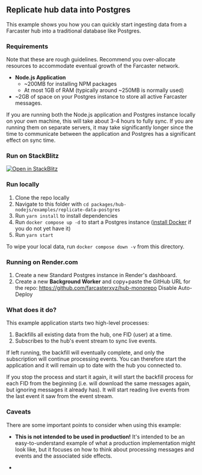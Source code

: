 ## Replicate hub data into Postgres

This example shows you how you can quickly start ingesting data from a Farcaster hub into a traditional database like Postgres.

### Requirements

Note that these are rough guidelines. Recommend you over-allocate resources to accommodate eventual growth of the Farcaster network.

* **Node.js Application**
    * ~200MB for installing NPM packages
    * At most 1GB of RAM (typically around ~250MB is normally used)
* ~2GB of space on your Postgres instance to store all active Farcaster messages.

If you are running both the Node.js application and Postgres instance locally on your own machine, this will take about 3-4 hours to fully sync. If you are running them on separate servers, it may take significantly longer since the time to communicate between the application and Postgres has a significant effect on sync time.

### Run on StackBlitz

[![Open in StackBlitz](https://developer.stackblitz.com/img/open_in_stackblitz.svg)](https://stackblitz.com/github/farcasterxyz/hubble/tree/main/packages/hub-nodejs/examples/replicate-data-postgres)

### Run locally

1. Clone the repo locally
2. Navigate to this folder with `cd packages/hub-nodejs/examples/replicate-data-postgres`
3. Run `yarn install` to install dependencies
4. Run `docker compose up -d` to start a Postgres instance ([install Docker](https://docs.docker.com/get-docker/) if you do not yet have it)
5. Run `yarn start`

To wipe your local data, run `docker compose down -v` from this directory.

### Running on Render.com

1. Create a new Standard Postgres instance in Render's dashboard.
2. Create a new **Background Worker** and copy+paste the GitHub URL for the repo: https://github.com/farcasterxyz/hub-monorepo
  Disable Auto-Deploy

### What does it do?

This example application starts two high-level processes:

1. Backfills all existing data from the hub, one FID (user) at a time.
2. Subscribes to the hub's event stream to sync live events.

If left running, the backfill will eventually complete, and only the subscription will continue processing events. You can therefore start the application and it will remain up to date with the hub you connected to.

If you stop the process and start it again, it will start the backfill process for each FID from the beginning (i.e. will download the same messages again, but ignoring messages it already has). It will start reading live events from the last event it saw from the event stream.

### Caveats

There are some important points to consider when using this example:

* **This is not intended to be used in production!**
  It's intended to be an easy-to-understand example of what a production implementation might look like, but it focuses on how to think about processing messages and events and the associated side effects.

*
